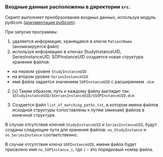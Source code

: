 ### Входные данные расположены в директории `src`.

Скрипт выполняет преобразования входных данных, используя модуль pydicom
([документация pydicom](https://pydicom.github.io/pydicom/stable)).

При запуске программы:
1. удаляется информация, хранящаяся в ключе `PatientName` (аномизируется файл)
2. используя информацию в ключах StudyInstanceUID, SeriesInstanceUID, SOPInstanceUID создается новая структура хранения файлов:
* на первом уровне `StudyInstanceUID`
* на втором уровне `SeriesInstanceUID`
* имя файла задается значением `SOPInstanceUID` с расширением `.dcm`

2. [x] Таким образом, путь к каждому файлу выглядит так: `$StudyInstanceUID/$SeriesInstanceUID/$SOPInstanceUID.dcm`


3. Создается файл `list_of_matching_paths.txt`, в котором имена файлов исходной структуры сопоставлены к путям (именам) файлов в конечной структуре.

В случае отсутствия ключей `StudyInstanceUID` и `SeriesInstanceUID`, будут созданы следующие пути для хранения файлов: 
`no_StudyInstance` и `no_SeriesInstance` соответственно.

В случае отсутствия ключа `SOPInstanceUID`, имени файла будет присвоено имя `no_SOPInstance_i`, где `i` - это порядковый номер файла.